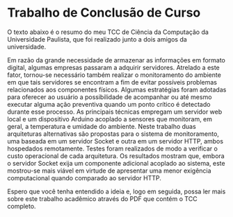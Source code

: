 # Trabalho de Conclusão de Curso

O texto abaixo é o resumo do meu TCC de Ciência da Computação da Universidade Paulista, que foi realizado junto a dois amigos da universidade.

Em razão da grande necessidade de armazenar as informações em formato digital, algumas empresas passaram a adquirir servidores. Atrelado a este fator, 
tornou-se necessário também realizar o monitoramento do ambiente em que tais servidores se encontram a fim de evitar possíveis problemas relacionados aos 
componentes físicos. Algumas estratégias foram adotadas para oferecer ao usuário a possibilidade de acompanhar ou até mesmo executar alguma ação preventiva 
quando um ponto crítico é detectado durante esse processo. As principais técnicas empregam um servidor web local e um dispositivo Arduino acoplado a sensores 
que monitoram, em geral, a temperatura e umidade do ambiente. Neste trabalho duas arquiteturas alternativas são propostas para o sistema de monitoramento, 
uma baseada em um servidor Socket e outra em um servidor HTTP, ambos hospedados remotamente. Testes foram realizados de modo a verificar o custo operacional 
de cada arquitetura. Os resultados mostram que, embora o servidor Socket exija um componente adicional acoplado ao sistema, este mostrou-se mais viável em 
virtude de apresentar uma menor exigência computacional quando comparado ao servidor HTTP.

Espero que você tenha entendido a ideia e, logo em seguida, possa ler mais sobre este trabalho acadêmico através do PDF que contém o TCC completo.
